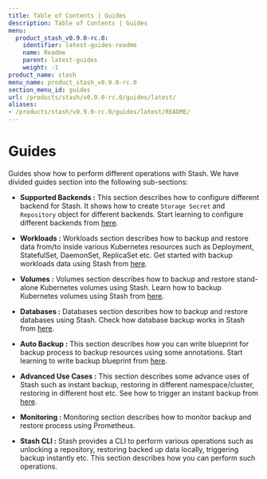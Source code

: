 ```yaml
---
title: Table of Contents | Guides
description: Table of Contents | Guides
menu:
  product_stash_v0.9.0-rc.0:
    identifier: latest-guides-readme
    name: Readme
    parent: latest-guides
    weight: -1
product_name: stash
menu_name: product_stash_v0.9.0-rc.0
section_menu_id: guides
url: /products/stash/v0.9.0-rc.0/guides/latest/
aliases:
- /products/stash/v0.9.0-rc.0/guides/latest/README/
---
```


# Guides

Guides show how to perform different operations with Stash. We have divided guides section into the following sub-sections:

- **Supported Backends :** This section describes how to configure different backend for Stash. It shows how to create `Storage Secret` and `Repository` object for different backends. Start learning to configure different backends from [here](/products/stash/v0.9.0-rc.0/guides/latest/backends/overview).

- **Workloads :** Workloads section describes how to backup and restore data from/to inside various Kubernetes resources such as Deployment, StatefulSet, DaemonSet, ReplicaSet etc. Get started with backup workloads data using Stash from [here](/products/stash/v0.9.0-rc.0/guides/latest/workloads/overview).

- **Volumes :** Volumes section describes how to backup and restore stand-alone Kubernetes volumes using Stash. Learn how to backup Kubernetes volumes using Stash from [here](/products/stash/v0.9.0-rc.0/guides/latest/volumes/overview).

- **Databases :** Databases section describes how to backup and restore databases using Stash. Check how database backup works in Stash from [here](/products/stash/v0.9.0-rc.0/guides/latest/databases/overview).

- **Auto Backup :** This section describes how you can write blueprint for backup process to backup resources using some annotations. Start learning to write backup blueprint from [here](/products/stash/v0.9.0-rc.0/guides/latest/auto-backup/overview).

- **Advanced Use Cases :** This section describes some advance uses of Stash such as instant backup, restoring in different namespace/cluster, restoring in different host etc. See how to trigger an instant backup from [here](/products/stash/v0.9.0-rc.0/guides/latest/advanced-use-case/instant-backup).

- **Monitoring :** Monitoring section describes how to monitor backup and restore process using Prometheus.

- **Stash CLI :** Stash provides a CLI to perform various operations such as unlocking a repository, restoring backed up data locally, triggering backup instantly etc. This section describes how you can perform such operations.
